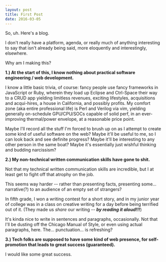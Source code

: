 ```yaml
---
layout: post
title: First Post
date: 2016-03-05
---
```


So, uh. Here's a blog.

I don't really have a platform, agenda, or really much of anything interesting to say that isn't already being said, more eloquently and interestingly, elsewhere.

Why am I making this?

**1.) At the start of this, I know nothing about practical software engineering / web development.**  

I know a little basic trivia, of course: fancy people use fancy frameworks in JavaScript or Ruby, wherein they load up Eclipse and Ctrl-Space their way to a CRUD app yielding limitless revenues, exciting lifestyles, acquisitions and acqui-hires, a house in California, and possibly profits. My comfort zone (aka entire professional life) is Perl and Verilog via vim, yielding generally on-schedule GPU/CPU/SOCs capable of solid perf, in an ever-improving thermal/power envelope, at a reasonable price point.  

Maybe I'll record all the stuff I'm forced to brush up on as I attempt to create some kind of useful software on the web? Maybe it'll be useful to me, so I can look back and see definite progress? Maybe it'll be interesting to any other person in the same boat? Maybe it's essentially just wishful thinking and budding narcissism?

**2.) My non-technical written communication skills have gone to shit.**

Not that my technical written communication skills are incredible, but I at least get to fight off that atrophy on the job.

This seems way harder -- rather than presenting facts, presenting some... narrative(?) to an audience of an empty set of strangers?

In fifth grade, I won a writing contest for a short story, and in my junior year of college was in a class on creative writing for a day before being terrified out of it. (They made us _share_ our writing -- _**by reading it aloud!!!**_)

It's kinda nice to write in sentences and paragraphs, occasionally. Not that I'll be dusting off the Chicago Manual of Style, or even using actual paragraphs, here. The... punctuation... is refreshing?

**3.) Tech folks are supposed to have some kind of web presence, for self-promotion that leads to great success (guaranteed).**

I would like some great success.
